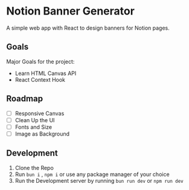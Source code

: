 # Notion Banner Generator

A simple web app with React to design banners for Notion pages.

## Goals

Major Goals for the project:

- Learn HTML Canvas API
- React Context Hook

## Roadmap

- [ ] Responsive Canvas
- [ ] Clean Up the UI
- [ ] Fonts and Size
- [ ] Image as Background

## Development

1. Clone the Repo
2. Run `bun i` , `npm i` or use any package manager of your choice
3. Run the Development server by running `bun run dev` or `npm run dev`
